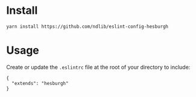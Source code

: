 # Install

`yarn install https://github.com/ndlib/eslint-config-hesburgh`

# Usage
Create or update the `.eslintrc` file at the root of your directory to include:
```
{
  "extends": "hesburgh"
}
```
